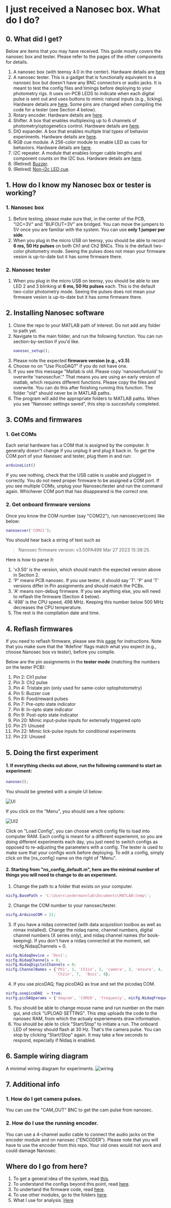 # I just received a Nanosec box. What do I do?

## 0. What did I get?
Below are items that you may have received. This guide mostly covers the nanosec box and tester. Please refer to the pages of the other components for details.

  1. A nanosec box (with teensy 4.0 in the center). Hardware details are [here](https://github.com/xzhang03/NidaqGUI/tree/master/PCBs/Nanosec)
  2. A nanosec tester. This is a gadget that is functionally equivalent to a nanosec box but doesn't have any BNC connectors or audio jacks. It is meant to test the config files and timings before deploying to your photometry rigs. It uses on-PCB LEDS to indicate when each digital pulse is sent out and uses buttons to mimic natural inputs (e.g., licking). Hardware details are [here](https://github.com/xzhang03/TeensyTester). Some pins are changed when compiling the code for a tester (see Section 4 below).
  3. Rotary encoder. Hardware details are [here](https://github.com/xzhang03/NidaqGUI/tree/master/PCBs/Rotary%20Encoder).
  4. Shifter. A box that enables multiplexing up to 6 channels of photometry/optogenetics control. Hardware details are [here](https://github.com/xzhang03/NidaqGUI/tree/master/PCBs/Shifter).
  5. DIO expander. A box that enables multiple trial types of behavior experiments. Hardware details are [here](https://github.com/xzhang03/NidaqGUI/tree/master/PCBs/DIO%20expander).
  6. RGB cue module. A 256-color module to enable LED as cues for behaviors. Hardware details are [here](https://github.com/xzhang03/NidaqGUI/tree/master/PCBs/LED%20cue%20i2c).
  7. I2C repeater. A module that enables longer cable lengths and component counts on the I2C bus. Hardware details are [here](https://github.com/xzhang03/NidaqGUI/tree/master/PCBs/I2C%20repeater).
  8. (Retired) [Buzzer](https://github.com/xzhang03/NidaqGUI/tree/master/PCBs/Buzzer).
  9. (Retired) [Non-i2c LED cue](https://github.com/xzhang03/NidaqGUI/tree/master/PCBs/LED%20cue).
  
  
## 1. How do I know my Nanosec box or tester is working?
### 1. Nanosec box
  1. Before testing, please make sure that, in the center of the PCB, "I2C=3V" and "BUFOUT=3V" are bridged. You can move the jumpers to 5V once you are familiar with the system. You can use **only 1 jumper per side**.
  2. When you plug in the micro USB on teensy, you should be able to record **6 ms, 50 Hz pulses** on both Ch1 and Ch2 BNCs. This is the default two-color photometry mode. Seeing the pulses does not mean your firmware vesion is up-to-date but it has some firmware there.
### 2. Nanosec tester
  1. When you plug in the micro USB on teensy, you should be able to see LED 2 and 3 blinking at **6 ms, 50 Hz pulses** each. This is the default two-color photometry mode. Seeing the pulses does not mean your firmware vesion is up-to-date but it has some firmware there.
  
## 2. Installing Nanosec software
  1. Clone the repo to your MATLAB path of interest. Do not add any folder to path yet.
  2. Navigate to the main folder, and run the following function. You can run section-by-section if you'd like.
	  ```MATLAB
	  nanosec_setup();
	  ```
  3. Please note the expected **firmware version (e.g., v3.5)**.
  4. Choose no on "Use PicoDAQ?" if you do not have one.
  5. If you see this message "Matlab is old. Please copy 'nanosecfun\old' to overwrite 'nanosecfun'." That means you are using an early version of matlab, which requires different functions. Please copy the files and overwrite. You can do this after finishing running this function. The folder "old" should never be in MATLAB paths.
  6. The program will add the appropriate folders to MATLAB paths. When you see "Nanosec settings saved", this step is succesfully completed.
  
## 3. COMs and firmwares
### 1. Get COMs
Each serial hardware has a COM that is assigned by the computer. It generally doesn't change if you unplug it and plug it back in. To get the COM port of your Nanosec and tester, plug them in and run:
```MATLAB
arduinoList()
```
If you see nothing, check that the USB cable is usable and plugged in correctly. You do not need proper firmware to be assigned a COM port. If you see multiple COMs, unplug your Nanosec/tester and run the command again. Whichever COM port that has disappeared is the correct one.

### 2. Get onboard firmware versions
Once you know the COM number (say "COM22"), run nanosecver(com) like below:
```matlab
nanosecver('COM22');
```
You should hear back a string of text such as
 >Nanosec firmware version: v3.50PA498 Mar 27 2023 15:38:25.

Here is how to parse it:
  1. 'v3.50' is the version, which should match the expected version above in Section 2.
  2. 'P' means PCB nanosec. If you use tester, it should say 'T'. 'P' and 'T' versions differ in Pin assignments and should match the PCBs.
  3. 'A' means non-debug firmware. If you see anything else, you will need to reflash the firmware (Section 4 below).
  4. '498' is the CPU speed, 498 MHz. Keeping this number below 500 MHz decreases the CPU temperature.
  5. The rest is the compilation date and time.
  
## 4. Reflash firmwares
If you need to reflash firmware, please see this [page](https://github.com/xzhang03/NidaqGUI/tree/master/Arduino/nanosec) for instructions. Note that you make sure that the '#define' flags match what you expect (e.g., choose Nanosec box vs tester), before you compile.

Below are the pin assignments in the **tester mode** (matching the numbers on the tester PCB):
  1. Pin 2: Ch1 pulse
  2. Pin 3: Ch2 pulse
  3. Pin 4: Tristate pin (only used for same-color optophotometry)
  4. Pin 5: Buzzer cue
  5. Pin 6: Food/reward pulses
  6. Pin 7: Pre-opto state indicator
  7. Pin 8: In-opto state indicator
  8. Pin 9: Post-opto state indicator
  9. Pin 20: Mimic input-pulse inputs for externally triggered opto
  10. Pin 21: Unused
  11. Pin 22: Mimic lick-pulse inputs for conditional experiments
  12. Pin 23: Unused
  
## 5. Doing the first experiment
#### 1. If everything checks out above, run the following command to start an experiment:
```MATLAB
nanosec();
```
You should be greeted with a simple UI below:

![UI](./maingui.png)

If you click on the "Menu", you should see a few options:

![UI2](./maingui_menu.png)

Click on "Load Config", you can choose which config file to load into computer RAM. Each config is meant for a different experiemnt, so you are doing different experiments each day, you just need to switch configs as opposed to re-adjusting the parameters with a config. The tester is used to make sure that your configs work before deploying. To edit a config, simply click on the [ns_config] name on the right of "Menu".

#### 2. Starting from "ns_config_default.m", here are the minimal number of things you will need to change to do an experiment.
  1. Change the path to a folder that exists on your computer.
  ```MATLAB
  nicfg.BasePath = 'C:\Users\andermannlab\Documents\MATLAB\temp\'; 
  ```
  2. Change the COM number to your nanosec/tester.
  ```Matlab
  nicfg.ArduinoCOM = 21;
  ```
  3. If you have a nidaq connected (with data acquistiion toolbox as well as nimax installed). Change the nidaq name, channel numbers, digital channel numbers (X series only), and nidaq channel names (for book-keeping). If you don't have a nidaq connected at the moment, set nicfg.NidaqChannels = 0.
  ```Matlab
  nicfg.NidaqDevice = 'Dev1'; 
  nicfg.NidaqChannels = 8;
  nicfg.NidaqDigitalChannels = 0;
  nicfg.ChannelNames = {'PD1', 1, 'Ch1in', 2, 'camera', 3, 'ensure', 4, 'PD2', 5, 'lick', 6, ...
                        'Ch2in', 7,  'Buzz', 8};
  ```
  4. If you use picoDAQ, flag picoDAQ as true and set the picodaq COM.
  ```MATLAB
  nicfg.usepicoDAQ  = true;
  nicfg.picDAQparams = {'daqcom', 'COM28', 'frequency', nicfg.NidaqFrequency};
  ```
  5. You should be able to change mouse name and run number on the main gui, and click "UPLOAD SETTING". This step uploads the code to the nanosec RAM, from which the actualy experiements draw information.
  6. You should be able to click "Start/Stop" to initiate a run. The onboard LED of teensy should flash at 30 Hz. That's the camera pulse. You can stop by clicking "Start/Stop" again. It may take a few seconds to respond, especially if Nidaq is enabled.

## 6. Sample wiring diagram
A minimal wiring diagram for experiments.
![wiring](./Sample_setup.png)
  
## 7. Additional info
### 1. How do I get camera pulses. 
You can use the "CAM_OUT" BNC to get the cam pulse from nanosec.

### 2. How do I use the running encoder.
You can use a 4-channel audio cable to connect the audio jacks on the encoder module and on nanosec ("ENCODER"). Please note that you will have to use the encoder from this repo. Your old ones would not work and could damage Nanosec.

## Where do I go from here?
  1. To get a general idea of the system, read [this](https://github.com/xzhang03/NidaqGUI/blob/master/README.md).
  2. To understand the configs beyond this point, read [here](https://github.com/xzhang03/NidaqGUI/tree/master/Configs). 
  3. To undertand the firmware code, read [here](https://github.com/xzhang03/NidaqGUI/tree/master/Arduino/nanosec).
  4. To use other modules, go to the folders [here](https://github.com/xzhang03/NidaqGUI/tree/master/PCBs).
  5. What I use for analysis. [Here](https://github.com/xzhang03/Photometry_analysis)
  
